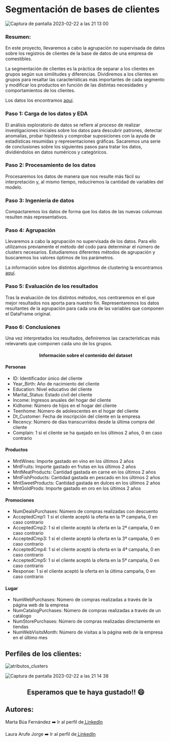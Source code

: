 # Segmentación de bases de clientes

![Captura de pantalla 2023-02-22 a las 21 13 00](https://user-images.githubusercontent.com/122131317/220748769-d78ab969-5fbc-4e8b-be2d-d39dee93bcc5.png)

<h3>Resumen:</h3>
<p>En este proyecto, llevaremos a cabo la agrupación no supervisada de datos sobre los registros de clientes de la base de datos de una empresa de comestibles.</p>
<p>La segmentación de clientes es la práctica de separar a los clientes en grupos según sus similitudes y diferencias. Dividiremos a los clientes en grupos para resaltar las características más importantes de cada segmento y modificar los productos en función de las distintas necesidades y comportamientos de los clientes.</p>
<p>Los datos los encontramos <a href = "https://www.kaggle.com/datasets/imakash3011/customer-personality-analysis">aquí</a>.</p>

<h3>Paso 1: Carga de los datos y EDA</h3> 
<p>El análisis exploratorio de datos se refiere al proceso de realizar investigaciones iniciales sobre los datos para descubrir patrones, detectar anomalías, probar hipótesis y comprobar suposiciones con la ayuda de estadísticas resumidas y representaciones gráficas. Sacaremos una serie de conclusiones sobre los siguientes pasos para tratar los datos, dividiéndolos en datos numéricos y categóricos.</p>
<h3>Paso 2: Procesamiento de los datos</h3> 
<p>Procesaremos los datos de manera que nos resulte más fácil su interpretación y, al mismo tiempo, reduciremos la cantidad de variables del modelo.</p>
<h3>Paso 3: Ingeniería de datos</h3> 
<p>Compactaremos los datos de forma que los datos de las nuevas columnas resulten más representativos.</p>
<h3>Paso 4: Agrupación</h3> 
<p>Llevaremos a cabo la agrupación no supervisada de los datos. Para ello utilizamos previamente el método del codo para determinar el número de clusters necesarios. Estudiaremos diferentes métodos de agrupación y buscaremos los valores óptimos de los parámetros.</p><p>La información sobre los distintos algoritmos de clustering la encontramos <a href = "https://scikit-learn.org/stable/modules/clustering.html">aquí</a>.</p>
<h3>Paso 5: Evaluación de los resultados</h3> 
<p>Tras la evaluación de los distintos métodos, nos centraremos en el que mejor resultados nos aporta para nuestro fin. Representaremos los datos resultantes de la agrupación para cada una de las variables que componen el DataFrame original.</p>
<h3>Paso 6: Conclusiones</h3> 
<p>Una vez interpretados los resultados, definiremos las características más relevanets que componen cada uno de los grupos.</p>

<div>
<h4 style = "text-align: center;">Información sobre el contenido del dataset</h4>

<h4>Personas</h4>
<ul>
<li>ID: Identificador único del cliente</li>
<li>Year_Birth: Año de nacimiento del cliente</li>
<li>Education: Nivel educativo del cliente</li>
<li>Marital_Status: Estado civil del cliente</li>
<li>Income: Ingresos anuales del hogar del cliente</li>
<li>Kidhome: Número de hijos en el hogar del cliente</li>
<li>Teenhome: Número de adolescentes en el hogar del cliente</li>
<li>Dt_Customer: Fecha de inscripción del cliente en la empresa</li>
<li>Recency: Número de días transcurridos desde la última compra del cliente</li>
<li>Complain: 1 si el cliente se ha quejado en los últimos 2 años, 0 en caso contrario</li>
</ul>   
<h4>Productos</h4>
<ul>
<li>MntWines: Importe gastado en vino en los últimos 2 años</li>
<li>MntFruits: Importe gastado en frutas en los últimos 2 años</li>
<li>MntMeatProducts: Cantidad gastada en carne en los últimos 2 años</li>
<li>MntFishProducts: Cantidad gastada en pescado en los últimos 2 años</li>
<li>MntSweetProducts: Cantidad gastada en dulces en los últimos 2 años</li>
<li>MntGoldProds: Importe gastado en oro en los últimos 2 años</li>
</ul>      
<h4>Promociones</h4>
<ul>
<li>NumDealsPurchases: Número de compras realizadas con descuento</li>
<li>AcceptedCmp1: 1 si el cliente aceptó la oferta en la 1ª campaña, 0 en caso contrario</li>
<li>AcceptedCmp2: 1 si el cliente aceptó la oferta en la 2ª campaña, 0 en caso contrario</li>
<li>AcceptedCmp3: 1 si el cliente aceptó la oferta en la 3ª campaña, 0 en caso contrario</li>
<li>AcceptedCmp4: 1 si el cliente aceptó la oferta en la 4ª campaña, 0 en caso contrario</li>
<li>AcceptedCmp5: 1 si el cliente aceptó la oferta en la 5ª campaña, 0 en caso contrario</li>
<li>Response: 1 si el cliente aceptó la oferta en la última campaña, 0 en caso contrario</li>
</ul>     
<h4>Lugar</h4>
<ul>
<li>NumWebPurchases: Número de compras realizadas a través de la página web de la empresa</li>
<li>NumCatalogPurchases: Número de compras realizadas a través de un catálogo</li>
<li>NumStorePurchases: Número de compras realizadas directamente en tiendas</li>
<li>NumWebVisitsMonth: Número de visitas a la página web de la empresa en el último mes</li>
</ul>   
</div>

<h2> Perfiles de los clientes:</h2>

![atributos_clusters](https://user-images.githubusercontent.com/122131317/220757311-c979a69c-560d-40f6-b7da-f7c33edcae30.png)

![Captura de pantalla 2023-02-22 a las 21 14 38](https://user-images.githubusercontent.com/122131317/220748786-730cd522-dbbc-4c78-b98c-bc5b221028c6.png)

<h2 style="text-align:center;">Esperamos que te haya gustado!! 😄</h2>

## Autores: 
<p>Marta Búa Fernández ➡️ Ir al perfil de<a href="https://www.linkedin.com/in/martabuaf" target = "_blank"> LinkedIn </a></p> 
<p>Laura Arufe Jorge ➡️ Ir al perfil de<a href="https://www.linkedin.com/in/laura-arufe-aab862247" target = "_blank"> LinkedIn </a></p>
